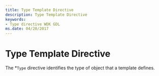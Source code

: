 ```yaml
---
title: Type Template Directive
description: Type Template Directive
keywords:
- Type directive WDK GDL
ms.date: 04/20/2017
---
```


# Type Template Directive


The \*`Type` directive identifies the type of object that a template defines.

 

 





